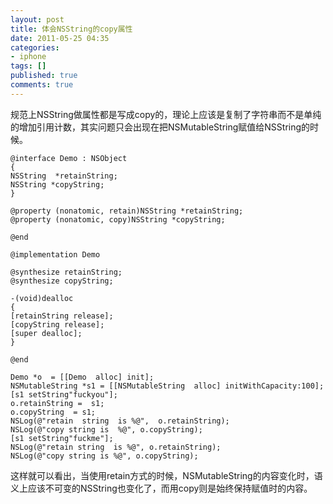 ```yaml
---
layout: post
title: 体会NSString的copy属性
date: 2011-05-25 04:35
categories:
- iphone
tags: []
published: true
comments: true
---
```

规范上NSString做属性都是写成copy的，理论上应该是复制了字符串而不是单纯的增加引用计数，其实问题只会出现在把NSMutableString赋值给NSString的时候。

    @interface Demo : NSObject
    {
    NSString  *retainString;
    NSString *copyString;
    }
     
    @property (nonatomic, retain)NSString *retainString;
    @property (nonatomic, copy)NSString *copyString;
     
    @end
     
    @implementation Demo
     
    @synthesize retainString;
    @synthesize copyString;
     
    -(void)dealloc
    {
    [retainString release];
    [copyString release];
    [super dealloc];
    }
     
    @end
     
    Demo *o  = [[Demo  alloc] init];
    NSMutableString *s1 = [[NSMutableString  alloc] initWithCapacity:100];
    [s1 setString"fuckyou"];
    o.retainString =  s1;
    o.copyString  = s1;
    NSLog(@"retain  string  is %@",  o.retainString);
    NSLog(@"copy string is  %@", o.copyString);
    [s1 setString"fuckme"];
    NSLog(@"retain string  is %@", o.retainString);
    NSLog(@"copy string is %@", o.copyString);
 
这样就可以看出，当使用retain方式的时候，NSMutableString的内容变化时，语义上应该不可变的NSString也变化了，而用copy则是始终保持赋值时的内容。
